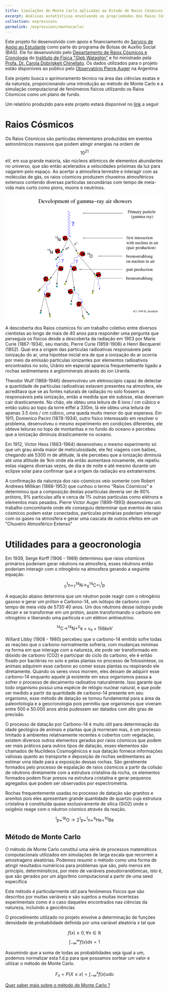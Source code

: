```yaml
---
title: Simulações de Monte Carlo aplicadas ao Estudo de Raios Cósmicos
excerpt: Análises estatísticas envolvendo as propriedades dos Raios Cósmicos
collection: expressions
permalink: /expressions/montecarlo/ 
---
```


Este projeto foi desenvolvido com apoio e financiamento do [Serviço de Apoio ao Estudante](https://www.sae.unicamp.br/portal/pt/) como parte do programa de Bolsas de Auxílio Social (BAS). Ele foi desenvolvido pelo [Departamento de Raios Cósmicos e Cronologia](https://sites.ifi.unicamp.br/drcc/) do [Instituto de Física "Gleb Wataghin"](https://portal.ifi.unicamp.br) e foi ministrado pela [Profa. Dr. Carola Dobrigkeit Chinellato](http://lattes.cnpq.br/0301569503177054). 
Os dados utilizados para o projeto estão disponiveis ao público pelo [Observatório Pierre Auger](https://www.auger.org) na Argentina

Este projeto busca o aprimoramento técnico na área das ciências exatas e da natureza, proporcionando uma introdução ao método de Monte Carlo e a simulação computacional de fenômenos físicos utilizando os Raios Cósmicos como um plano de fundo.

Um relatório produzido para este projeto estará disponível no [link](https://reysouza.github.io/geo/montecarlo.pdf) a seguir

# Raios Cósmicos

Os Raios Cósmicos são partículas elementares produzidas em eventos astronômicos massivos que podem atingir energias na ordem de $$10^{21}$$ eV, em sua grande maioria, são núcleos atômicos de elementos abundantes no universo, que são então acelerados a velocidades próximas da luz para vagarem pelo espaço. Ao acertar a atmosfera terrestre e interagir com as moléculas de gás, os raios cósmicos produzem chuveiros atmosféricos extensos contendo diversas partículas secundárias com tempo de meia-vida mais curto como pions, muons e neutrinos.

![cosmic ray shower](https://github.com/ReySouza/geo/blob/master/gshower.png?raw=true)

A descoberta dos Raios cósmicos foi um trabalho coletivo entre diversos cientistas ao longo de mais de 40 anos para responder uma pergunta que perseguia os físicos desde a descoberta da radiação em 1903 por Marie Curie (1867-1934), seu marido, Pierre Curie (1859-1906) e Henri Becquerel (1852). Qual era a origem das partículas radioativas responsáveis pela ionização do ar, uma hipotése inicial era de que a ionização do ar ocorria por meio da emissão partículas ionizantes por elementos radioativos encontrados no solo, Urânio em especial aparecia frequentemente ligado a rochas sedimentares e argilominerais através do íon Uranila.

Theodor Wulf (1868-1946) desenvolveu um eletroscópio capaz de detectar a quantidade de partículas radioativas estavam presentes na atmosfera, ele acreditava que se as fontes naturais de radiação no solo fossem as responsáveis pela ionização, então a medida que ele subisse, elas deveriam cair drasticamente. No chão, ele obteu uma leitura de 6 íons / cm cúbico e então subiu ao topo da torre eiffel a 330m, lá ele obteu uma leitura de apenas 3.5 íons / cm cúbico, uma queda muito menor do que esperava. Em 1911, Domenico Pacini (1878-1934), outro físico interessado em resolver o problema, desenvolveu o mesmo experimento em condições diferentes, ele obteve leituras no topo de montanhas e no fundo do oceano e percebeu que a ionização diminuia drasticamente no oceano.

Em 1912, Victor Hess (1883-1964) desenvolveu o mesmo experimento só que um grau ainda maior de meticulosidade, ele fez viagens com balões, chegando até 5300 m de altitude, lá ele percebeu que a ionização diminuia até uma altitude de 1km onde ela então aumentava novamente, ele repetiu estas viagens diversas vezes, de dia e de noite e até mesmo durante um eclipse solar para confirmar que a origem da radiação era extraterrestre.

A confirmação da natureza dos raio cósmicos veio somente com Robert Andrews Millikan (1868-1953) que cunhou o termo "Raios Cósmicos" e determinou que a composição destas poartículas deveria ser de 90% prótons, 9% partículas alfa e cerca de 1% outras partículas como elétrons e elementos mais pesados. Pierre Victor Auger (1899-1993) desenvolveu um trabalho concomitante onde ele conseguiu determinar que eventos de raios cósmicos podem estar conectados, partículas primárias poderiam interagir com os gases na atmosfera e gerar uma cascata de outros efeitos em um "Chuveiro Atmosférico Extenso"

# Utilidades para a geocronologia

Em 1939, Serge Korff (1906 - 1989) determinou que raios cósmicos primários poderiam gerar nêutrons na atmosfera, esses nêutrons então poderiam interagir com o nitrogênio na atmosfera gerando a seguinte equação.

$$_{0}^{1}\textrm{n} + _{7}^{14}\textrm{N} \rightarrow _{6}^{14}\textrm{C} +_{1}^{1}\textrm{p}$$
 
A equação abaixo determina que um nêutron pode reagir com o nitrogênio gasoso e gerar um próton e Carbono-14, um isótopo de carbono com tempo de meia vida de 5730 40 anos. Um dos nêutrons desse isótopo pode decair e se transformar em um próton, assim transformando o carbono em nitrogênio e liberando uma partícula  e um elétron antineutrino.

$$_{}^{14}\textrm{C}\rightarrow _{}^{14}\textrm{N}+_{}^{0}\textrm{e}+\nu _{e}+156keV$$

Willard Libby (1908 - 1980) percebeu que o carbono-14 emitido sofre todas as reações que o carbono normalmente sofreria, com mudanças mínimas na forma em que interage com a natureza, ele pode ser transformado em dióxido de carbono (CO2) e participar do ciclo do carbono, ele é então fixado por bactérias no solo e pelas plantas no processo de fotossíntese, os animais adquirem esse carbono ao comer essas plantas ou respirando ele diretamente. Quando os seres vivos morrem, eles deixam de adquirir esse carbono-14 enquanto aquele já existente em seus organismos passa a sofrer o processo de decaimento radioativo naturalmente. Isso garante que todo organismo possui uma espécie de relógio nuclear natural, e que pode ser medido a partir da quantidade de carbono-14 presente em seu organismo, esse método de datação se tornou fundamental para a área da paleontologia e a geocronologia pois permitiu que organismos que viveram entre 500 e 50.000 anos atrás pudessem ser datados com alto grau de precisão.

O processo de datação por Carbono-14 é muito útil para determinação da idade geológica de animais e plantas que já morreram mas, é um processo limitado à ambientes relativamente recentes e cobertos com vegetação, existem diversos outros elementos gerados por raios cósmicos que podem ser mais práticos para outros tipos de datação, esses elementos são chamados de Nuclídeos Cosmogênicos e sua datação fornece informações valiosas quanto ao transporte e deposição de rochas sedimentares ao estimar uma idade para a exposição dessas rochas. São geralmente formados pelo processo de espalação de raios cósmicos a partir da colisão de nêutrons diretamente com a estrutura cristalina da rocha, os elementos formados podem ficar presos na estrutura cristalina e gerar pequenos agregados que podem ser observados por espectrometria. 

Rochas frequentemente usadas no processo de datação são granitos e arenitos pois eles apresentam grande quantidade de quartzo cuja estrutura cristalina é constituída quase exclusivamente de sílica (SiO2) onde o oxigênio reage com o nêutron cósmico através da reação. 

$$_{}^{1}\textrm{p}+_{}^{16}\textrm{O}\rightarrow 2_{}^{1}\textrm{p}+_{}^{1}\textrm{n}+_{}^{4}\textrm{He}+_{}^{10}\textrm{Be}$$
 
## Método de Monte Carlo

O método de Monte Carlo constitui uma série de processos matemáticos computacionais utilizados em simulações de larga escala que recorrem a amostragens aleatórias. Podemos resumir o método como uma forma de atingir resultados numéricos para problemas que são, pelo menos em princípio, determínisticos, por meio de variáveis pseudorrandômicas, isto é, que são gerados por um algorítmo computacional a partir de uma seed específica

Este método é particularmente util para fenômenos físicos que são descritos por muitas variáveis e são sujeitos a muitas incertezas experimentais como é o caso daqueles encontrados nas ciências da natureza, incluindo a geociências

O procedimento utilizado no projeto envolve a determinação de funções densidade de probabilidade definida por uma variável aleatória x tal que

$$f(x)\geq 0,\forall x\in \mathbb{R}$$
$$\int_{-\infty }^{\infty }f(x)dx=1$$

Assumindo que a soma de todas as probabilidades seja igual a um, podemos normalizar esta f.d.p para que possamos sortear um valor e utilizar o método de Monte Carlo.

$$F_{x}=P(X\leq x) = \int_{-\infty }^{x}f(x)udu$$

[Quer saber mais sobre o método de Monte Carlo ? ](https://reysouza.github.io/geo//posts/2020/08/strawberrypi/)

